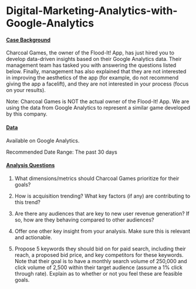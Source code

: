 # Digital-Marketing-Analytics-with-Google-Analytics

#### <ins> Case Background </ins>

Charcoal Games, the owner of the Flood-It! App, has just hired you to develop data-driven insights based on their Google Analytics data. Their management team has tasked you with answering the questions listed below. Finally, management has also explained that they are not interested in improving the aesthetics of the app (for example, do not recommend giving the app a facelift), and they are not interested in your process (focus on your results).

Note: Charcoal Games is NOT the actual owner of the Flood-It! App. We are using the data from Google Analytics to represent a similar game developed by this company.

 

#### <ins>Data</ins>

Available on Google Analytics.

Recommended Date Range: The past 30 days

 

#### <ins>Analysis Questions</ins>

1. What dimensions/metrics should Charcoal Games prioritize for their goals?

2. How is acquisition trending? What key factors (if any) are contributing to this trend?

3. Are there any audiences that are key to new user revenue generation? If so, how are they behaving compared to other audiences?

4. Offer one other key insight from your analysis. Make sure this is relevant and actionable.

5. Propose 5 keywords they should bid on for paid search, including their reach, a proposed bid price, and key competitors for these keywords. Note that their goal is to have a monthly search volume of 250,000 and click volume of 2,500 within their target audience (assume a 1% click through rate). Explain as to whether or not you feel these are feasible goals.
